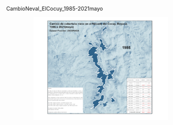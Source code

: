 CambioNeval_ElCocuy_1985-2021mayo

<p align="center">
  <img width="360" src="/Gif/CambioNeval_ElCocuy_1985-2021may.gif">
</p>

